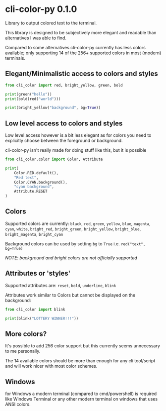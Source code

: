 # cli-color-py 0.1.0

Library to output colored text to the terminal.

This library is designed to be subjectively more elegant and readable than
alternatives I was able to find.

Compared to some alternatives cli-color-py currently has less colors available;
only supporting 14 of the 256+ supported colors in most (modern) terminals.

## Elegant/Minimalistic access to colors and styles

``` python
from cli_color import red, bright_yellow, green, bold

print(green("hello"))
print(bold(red("world")))

print(bright_yellow("background", bg=True))
```

## Low level access to colors and styles

Low level access however is a bit less elegant as for colors you need to
explicitly choose between the foreground or background.

cli-color-py isn't really made for doing stuff like this, but it is possible

```python
from cli_color.color import Color, Attribute

print(
    Color.RED.default(),
    "Red text",
    Color.CYAN.background(),
    "cyan background",
    Attribute.RESET
)
```

## Colors

Supported colors are currently: `black`, `red`, `green`, `yellow`, `blue`,
`magenta`, `cyan`, `white`, `bright_red`, `bright_green`, `bright_yellow`,
`bright_blue`, `bright_magenta`, `bright_cyan`

Background colors can be used by setting `bg` to `True` i.e. `red("text", bg=True)`

_NOTE: background and bright colors are not officially supported_

## Attributes or 'styles'

Supported attributes are: `reset`, `bold`, `underline`, `blink`

Attributes work similar to Colors but cannot be displayed on the background:

``` python
from cli_color import blink

print(blink("LOTTERY WINNER!!!"))
```

## More colors?

It's possible to add 256 color support but this currently seems unnecessary
to me personally.

The 14 available colors should be more than enough for any cli tool/script and
will work nicer with most color schemes.

## Windows

for Windows a modern terminal (compared to cmd/powershell) is required like
Windows Terminal or any other modern terminal on windows that uses ANSI colors.
